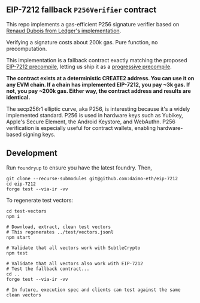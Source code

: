 ## EIP-7212 fallback `P256Verifier` contract

This repo implements a gas-efficient P256 signature verifier based on [Renaud Dubois from Ledger's implementation](https://github.com/rdubois-crypto/FreshCryptoLib).

Verifying a signature costs about 200k gas. Pure function, no precomputation.

This implementation is a fallback contract exactly matching the proposed [EIP-7212 precompile](https://eips.ethereum.org/EIPS/eip-7212), letting us ship it as a [progressive precompile](https://ethereum-magicians.org/t/progressive-precompiles-via-create2-shadowing/).

**The contract exists at a deterministic CREATE2 address. You can use it on any EVM chain. If a chain has implemented EIP-7212, you pay ~3k gas. If not, you pay ~200k gas. Either way, the contract address and results are identical.**

The secp256r1 elliptic curve, aka P256, is interesting because it's a widely implemented standard. P256 is used in hardware keys such as Yubikey, Apple's Secure Element, the Android Keystore, and WebAuthn. P256 verification is especially useful for contract wallets, enabling hardware-based signing keys.

## Development

Run `foundryup` to ensure you have the latest foundry. Then,

```
git clone --recurse-submodules git@github.com:daimo-eth/eip-7212
cd eip-7212
forge test --via-ir -vv
```

To regenerate test vectors:

```
cd test-vectors
npm i

# Download, extract, clean test vectors
# This regenerates ../test/vectors.jsonl
npm start

# Validate that all vectors work with SubtleCrypto
npm test

# Validate that all vectors also work with EIP-7212
# Test the fallback contract...
cd ..
forge test --via-ir -vv

# In future, execution spec and clients can test against the same clean vectors
```
